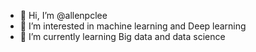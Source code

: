 - 👋 Hi, I’m @allenpclee
- 👀 I’m interested in machine learning and Deep learning
- 🌱 I’m currently learning Big data and data science

<!---
allenpclee/allenpclee is a ✨ special ✨ repository because its `README.md` (this file) appears on your GitHub profile.
You can click the Preview link to take a look at your changes.
--->
